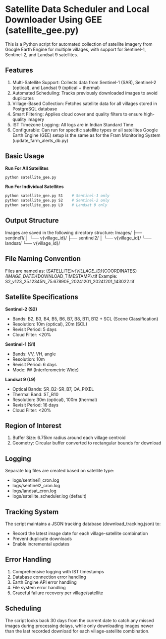 # Satellite Data Scheduler and Local Downloader Using GEE (satellite_gee.py)
This is a Python script for automated collection of satellite imagery from Google Earth Engine for multiple villages, with support for Sentinel-1, Sentinel-2, and Landsat 9 satellites.

## Features 
1. Multi-Satellite Support: Collects data from Sentinel-1 (SAR), Sentinel-2 (optical), and Landsat 9 (optical + thermal)
2. Automated Scheduling: Tracks previously downloaded images to avoid duplicates
3. Village-Based Collection: Fetches satellite data for all villages stored in PostgreSQL database
4. Smart Filtering: Applies cloud cover and quality filters to ensure high-quality imagery
5. IST Timezone Logging: All logs are in Indian Standard Time
6. Configurable: Can run for specific satellite types or all satellites
Google Earth Engine (GEE) setup is the same as for the Fram Monitoring System (update_farm_alerts_db.py)

## Basic Usage
**Run For All Satellites**
```bash
python satellite_gee.py
```

**Run For Individual Satellites**
```bash
python satellite_gee.py S1    # Sentinel-1 only
python satellite_gee.py S2    # Sentinel-2 only
python satellite_gee.py L9    # Landsat 9 only
```

## Output Structure
Images are saved in the following directory structure:
Images/
├── sentinel1/
│   └── v{village_id}/
├── sentinel2/
│   └── v{village_id}/
└── landsat/
    └── v{village_id}/

## File Naming Convention
Files are named as: {SATELLITE}_v{VILLAGE_ID}_{COORDINATES}_{IMAGE_DATE}_{DOWNLOAD_TIMESTAMP}.tif
Example: S2_v123_25.12345N_75.67890E_20241201_20241201_143022.tif

## Satellite Specifications
**Sentinel-2 (S2)**
   - Bands: B2, B3, B4, B5, B6, B7, B8, B11, B12 + SCL (Scene Classification)
   - Resolution: 10m (optical), 20m (SCL)
   - Revisit Period: 5 days
   - Cloud Filter: <20%

**Sentinel-1 (S1)**
   - Bands: VV, VH, angle
   - Resolution: 10m
   - Revisit Period: 6 days
   - Mode: IW (Interferometric Wide)

**Landsat 9 (L9)**
   - Optical Bands: SR_B2-SR_B7, QA_PIXEL
   - Thermal Band: ST_B10
   - Resolution: 30m (optical), 100m (thermal)
   - Revisit Period: 16 days
   - Cloud Filter: <20%

## Region of Interest
1. Buffer Size: 6.75km radius around each village centroid
2. Geometry: Circular buffer converted to rectangular bounds for download

## Logging
Separate log files are created based on satellite type:
   - logs/sentinel1_cron.log
   - logs/sentinel2_cron.log
   - logs/landsat_cron.log
   - logs/satellite_scheduler.log (default)

## Tracking System
The script maintains a JSON tracking database (download_tracking.json) to:
   - Record the latest image date for each village-satellite combination
   - Prevent duplicate downloads
   - Enable incremental updates

## Error Handling
1. Comprehensive logging with IST timestamps
2. Database connection error handling
3. Earth Engine API error handling
4. File system error handling
5. Graceful failure recovery per village/satellite

## Scheduling
The script looks back 30 days from the current date to catch any missed images during processing delays, while only downloading images newer than the last recorded download for each village-satellite combination.